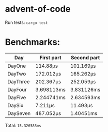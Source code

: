 # advent-of-code

Run tests: `cargo test`
# Benchmarks:
| Day | First part | Second part |
| --- | --- | --- |
| DayOne | 114.88µs | 101.169µs |
| DayTwo | 172.012µs | 165.262µs |
| DayThree | 202.367µs | 252.059µs |
| DayFour | 3.698113ms | 3.831126ms |
| DayFive | 2.244741ms | 2.634593ms |
| DaySix | 7.211µs | 11.493µs |
| DaySeven | 487.052µs | 1.40451ms |


Total: `15.326588ms`
